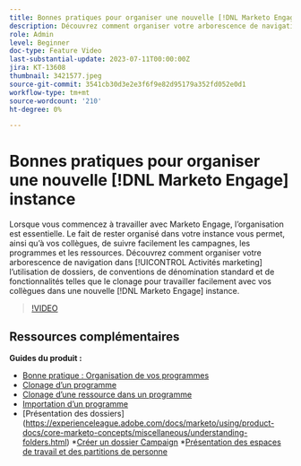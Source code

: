 ```yaml
---
title: Bonnes pratiques pour organiser une nouvelle [!DNL Marketo Engage] instance
description: Découvrez comment organiser votre arborescence de navigation dans les activités marketing à l’aide de dossiers, de conventions de dénomination standard et de fonctionnalités telles que le clonage pour travailler facilement avec vos collègues dans une nouvelle instance de Marketo Engage.
role: Admin
level: Beginner
doc-type: Feature Video
last-substantial-update: 2023-07-11T00:00:00Z
jira: KT-13608
thumbnail: 3421577.jpeg
source-git-commit: 3541cb30d3e2e3f6f9e82d95179a352fd052e0d1
workflow-type: tm+mt
source-wordcount: '210'
ht-degree: 0%

---
```



# Bonnes pratiques pour organiser une nouvelle [!DNL Marketo Engage] instance

Lorsque vous commencez à travailler avec Marketo Engage, l’organisation est essentielle. Le fait de rester organisé dans votre instance vous permet, ainsi qu’à vos collègues, de suivre facilement les campagnes, les programmes et les ressources. Découvrez comment organiser votre arborescence de navigation dans [!UICONTROL Activités marketing] l’utilisation de dossiers, de conventions de dénomination standard et de fonctionnalités telles que le clonage pour travailler facilement avec vos collègues dans une nouvelle [!DNL Marketo Engage] instance. 

>[!VIDEO](https://video.tv.adobe.com/v/3421577/?learn=on)

## Ressources complémentaires

**Guides du produit :**

* [Bonne pratique : Organisation de vos programmes](https://experienceleague.adobe.com/docs/marketo/using/product-docs/core-marketo-concepts/programs/working-with-programs/best-practice-how-to-organize-your-programs.html)
* [Clonage d’un programme](https://experienceleague.adobe.com/docs/marketo/using/product-docs/core-marketo-concepts/programs/working-with-programs/clone-a-program.html)
* [Clonage d’une ressource dans un programme](https://experienceleague.adobe.com/docs/marketo/using/product-docs/core-marketo-concepts/programs/working-with-programs/clone-an-asset-in-a-program.html)
* [Importation d’un programme](https://experienceleague.adobe.com/docs/marketo/using/product-docs/core-marketo-concepts/programs/working-with-programs/import-a-program.html)
* [Présentation des dossiers] (https://experienceleague.adobe.com/docs/marketo/using/product-docs/core-marketo-concepts/miscellaneous/understanding-folders.html) *[Créer un dossier Campaign](https://experienceleague.adobe.com/docs/marketo/using/product-docs/core-marketo-concepts/miscellaneous/create-new-campaign-folder.html)
*[Présentation des espaces de travail et des partitions de personne](https://experienceleague.adobe.com/docs/marketo/using/product-docs/administration/workspaces-and-person-partitions/understanding-workspaces-and-person-partitions.html)
